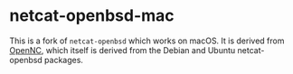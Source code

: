 # netcat-openbsd-mac

This is a fork of `netcat-openbsd` which works on macOS.  It is
derived from [OpenNC](http://systhread.net/coding/opennc.php), which
itself is derived from the Debian and Ubuntu netcat-openbsd packages.
